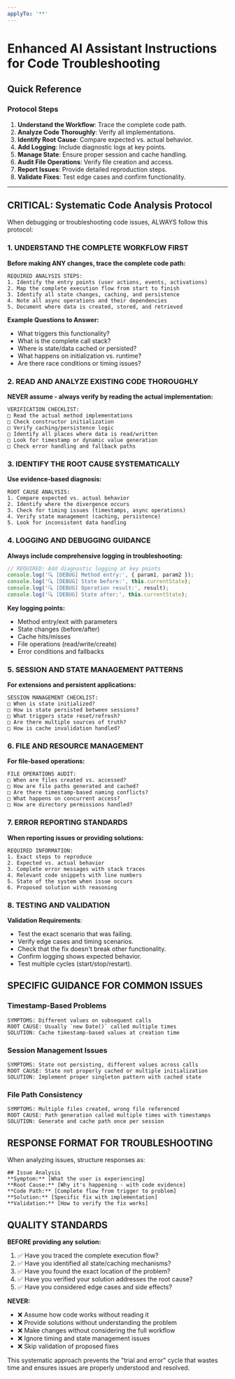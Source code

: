 ```yaml
---
applyTo: '**'
---
```


# Enhanced AI Assistant Instructions for Code Troubleshooting

## Quick Reference

### Protocol Steps

1. **Understand the Workflow**: Trace the complete code path.
2. **Analyze Code Thoroughly**: Verify all implementations.
3. **Identify Root Cause**: Compare expected vs. actual behavior.
4. **Add Logging**: Include diagnostic logs at key points.
5. **Manage State**: Ensure proper session and cache handling.
6. **Audit File Operations**: Verify file creation and access.
7. **Report Issues**: Provide detailed reproduction steps.
8. **Validate Fixes**: Test edge cases and confirm functionality.

---

## CRITICAL: Systematic Code Analysis Protocol

When debugging or troubleshooting code issues, ALWAYS follow this protocol:

### 1. UNDERSTAND THE COMPLETE WORKFLOW FIRST

**Before making ANY changes, trace the complete code path:**

```
REQUIRED ANALYSIS STEPS:
1. Identify the entry points (user actions, events, activations)
2. Map the complete execution flow from start to finish
3. Identify all state changes, caching, and persistence
4. Note all async operations and their dependencies
5. Document where data is created, stored, and retrieved
```

**Example Questions to Answer:**

- What triggers this functionality?
- What is the complete call stack?
- Where is state/data cached or persisted?
- What happens on initialization vs. runtime?
- Are there race conditions or timing issues?

### 2. READ AND ANALYZE EXISTING CODE THOROUGHLY

**NEVER assume - always verify by reading the actual implementation:**

```
VERIFICATION CHECKLIST:
□ Read the actual method implementations
□ Check constructor initialization
□ Verify caching/persistence logic
□ Identify all places where data is read/written
□ Look for timestamp or dynamic value generation
□ Check error handling and fallback paths
```

### 3. IDENTIFY THE ROOT CAUSE SYSTEMATICALLY

**Use evidence-based diagnosis:**

```
ROOT CAUSE ANALYSIS:
1. Compare expected vs. actual behavior
2. Identify where the divergence occurs
3. Check for timing issues (timestamps, async operations)
4. Verify state management (caching, persistence)
5. Look for inconsistent data handling
```

### 4. LOGGING AND DEBUGGING GUIDANCE

**Always include comprehensive logging in troubleshooting:**

```typescript
// REQUIRED: Add diagnostic logging at key points
console.log('🔍 [DEBUG] Method entry:', { param1, param2 });
console.log('🔍 [DEBUG] State before:', this.currentState);
console.log('🔍 [DEBUG] Operation result:', result);
console.log('🔍 [DEBUG] State after:', this.currentState);
```

**Key logging points:**

- Method entry/exit with parameters
- State changes (before/after)
- Cache hits/misses
- File operations (read/write/create)
- Error conditions and fallbacks

### 5. SESSION AND STATE MANAGEMENT PATTERNS

**For extensions and persistent applications:**

```
SESSION MANAGEMENT CHECKLIST:
□ When is state initialized?
□ How is state persisted between sessions?
□ What triggers state reset/refresh?
□ Are there multiple sources of truth?
□ How is cache invalidation handled?
```

### 6. FILE AND RESOURCE MANAGEMENT

**For file-based operations:**

```
FILE OPERATIONS AUDIT:
□ When are files created vs. accessed?
□ How are file paths generated and cached?
□ Are there timestamp-based naming conflicts?
□ What happens on concurrent access?
□ How are directory permissions handled?
```

### 7. ERROR REPORTING STANDARDS

**When reporting issues or providing solutions:**

```
REQUIRED INFORMATION:
1. Exact steps to reproduce
2. Expected vs. actual behavior
3. Complete error messages with stack traces
4. Relevant code snippets with line numbers
5. State of the system when issue occurs
6. Proposed solution with reasoning
```

### 8. TESTING AND VALIDATION

**Validation Requirements**:

- Test the exact scenario that was failing.
- Verify edge cases and timing scenarios.
- Check that the fix doesn't break other functionality.
- Confirm logging shows expected behavior.
- Test multiple cycles (start/stop/restart).

## SPECIFIC GUIDANCE FOR COMMON ISSUES

### Timestamp-Based Problems

```
SYMPTOMS: Different values on subsequent calls
ROOT CAUSE: Usually `new Date()` called multiple times
SOLUTION: Cache timestamp-based values at creation time
```

### Session Management Issues

```
SYMPTOMS: State not persisting, different values across calls
ROOT CAUSE: State not properly cached or multiple initialization
SOLUTION: Implement proper singleton pattern with cached state
```

### File Path Consistency

```
SYMPTOMS: Multiple files created, wrong file referenced
ROOT CAUSE: Path generation called multiple times with timestamps
SOLUTION: Generate and cache path once per session
```

## RESPONSE FORMAT FOR TROUBLESHOOTING

When analyzing issues, structure responses as:

```
## Issue Analysis
**Symptom:** [What the user is experiencing]
**Root Cause:** [Why it's happening - with code evidence]
**Code Path:** [Complete flow from trigger to problem]
**Solution:** [Specific fix with implementation]
**Validation:** [How to verify the fix works]
```

## QUALITY STANDARDS

**BEFORE providing any solution:**

1. ✅ Have you traced the complete execution flow?
2. ✅ Have you identified all state/caching mechanisms?
3. ✅ Have you found the exact location of the problem?
4. ✅ Have you verified your solution addresses the root cause?
5. ✅ Have you considered edge cases and side effects?

**NEVER:**

- ❌ Assume how code works without reading it
- ❌ Provide solutions without understanding the problem
- ❌ Make changes without considering the full workflow
- ❌ Ignore timing and state management issues
- ❌ Skip validation of proposed fixes

This systematic approach prevents the "trial and error" cycle that wastes time and ensures issues are properly understood and resolved.
